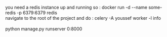 you need a redis instance up and running so : docker run -d --name some-redis -p 6379:6379 redis
<br>
navigate to the root of the project and do : celery -A youssef worker -l info <br>
<br>
python manage.py runserver 0:8000
